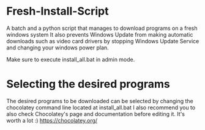 # Fresh-Install-Script
A batch and a python script that manages to download programs on a fresh windows system
It also prevents Windows Update from making automatic downloads such as video card drivers by stopping Windows Update Service and changing your windows power plan.

Make sure to execute install_all.bat in admin mode.

# Selecting the desired programs
The desired programs to be downloaded can be selected by changing the chocolatey command line located at install_all.bat
I also recommend you to also check Chocolatey's page and documentation before editing it. It's worth a lot :) 
https://chocolatey.org/
